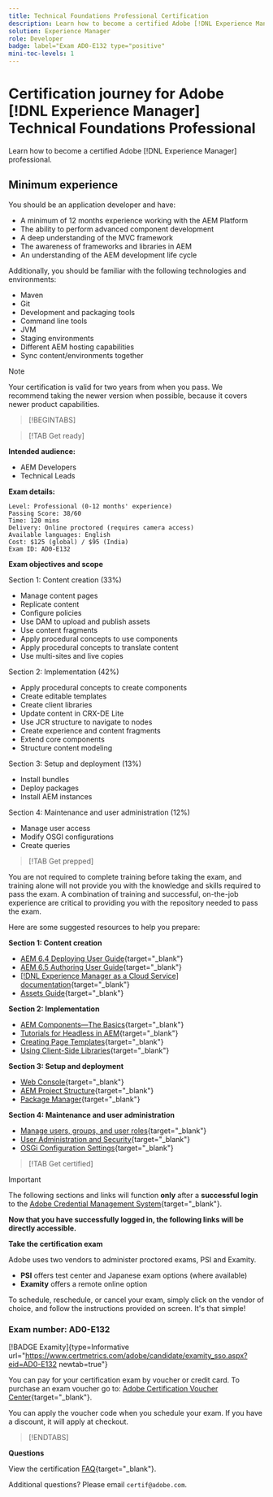 ```yaml
---
title: Technical Foundations Professional Certification 
description: Learn how to become a certified Adobe [!DNL Experience Manager] Professional.
solution: Experience Manager
role: Developer
badge: label="Exam AD0-E132 type="positive"
mini-toc-levels: 1
---
```

# Certification journey for Adobe [!DNL Experience Manager] Technical Foundations Professional

Learn how to become a certified Adobe [!DNL Experience Manager] professional.

## Minimum experience

You should be an application developer and have:

* A minimum of 12 months experience working with the AEM Platform
* The ability to perform advanced component development
* A deep understanding of the MVC framework
* The awareness of frameworks and libraries in AEM
* An understanding of the AEM development life cycle
 
 Additionally, you should be familiar with the following technologies and environments:

* Maven
* Git
* Development and packaging tools
* Command line tools
* JVM
* Staging environments
* Different AEM hosting capabilities
* Sync content/environments together

>[!NOTE]
>
>Your certification is valid for two years from when you pass. We recommend taking the newer version when possible, because it covers newer product capabilities.

>[!BEGINTABS]

>[!TAB Get ready]

**Intended audience:**

* AEM Developers
* Technical Leads

**Exam details:**

```
Level: Professional (0-12 months' experience)
Passing Score: 38/60
Time: 120 mins
Delivery: Online proctored (requires camera access)
Available languages: English
Cost: $125 (global) / $95 (India)
Exam ID: AD0-E132

```

**Exam objectives and scope**

Section 1: Content creation (33%)

* Manage content pages
* Replicate content
* Configure policies
* Use DAM to upload and publish assets
* Use content fragments
* Apply procedural concepts to use components
* Apply procedural concepts to translate content
* Use multi-sites and live copies

Section 2: Implementation (42%)

* Apply procedural concepts to create components
* Create editable templates
* Create client libraries
* Update content in CRX-DE Lite
* Use JCR structure to navigate to nodes
* Create experience and content fragments
* Extend core components
* Structure content modeling

Section 3: Setup and deployment (13%)

* Install bundles
* Deploy packages
* Install AEM instances

Section 4: Maintenance and user administration (12%)

* Manage user access
* Modify OSGI configurations
* Create queries

>[!TAB Get prepped]

You are not required to complete training before taking the exam, and training alone will not provide you with the knowledge and skills required to pass the exam. A combination of training and successful, on-the-job experience are critical to providing you with the repository needed to pass the exam.

Here are some suggested resources to help you prepare:

**Section 1: Content creation**


* [AEM 6.4 Deploying User Guide](https://experienceleague.adobe.com/docs/experience-manager-64/deploying/home.html?lang=en){target="_blank"} 
* [AEM 6.5 Authoring User Guide](https://experienceleague.adobe.com/docs/experience-manager-65/authoring/home.html?lang=en){target="_blank"} 
* [[!DNL Experience Manager as a Cloud Service] documentation](https://experienceleague.adobe.com/docs/experience-manager-cloud-service/content/home.html?lang=en){target="_blank"} 
* [Assets Guide](https://experienceleague.adobe.com/docs/experience-manager-65/assets/home.html?lang=en){target="_blank"} 

**Section 2: Implementation**

* [AEM Components—The Basics](https://experienceleague.adobe.com/docs/experience-manager-65/developing/components/components-basics.html?lang=en){target="_blank"}
* [Tutorials for Headless in AEM](https://experienceleague.adobe.com/docs/experience-manager-learn/getting-started-with-aem-headless/overview.html?lang=en){target="_blank"}
* [Creating Page Templates](https://experienceleague.adobe.com/docs/experience-manager-65/authoring/siteandpage/templates.html?lang=en#creating-and-managing-templates){target="_blank"}
* [Using Client-Side Libraries](https://experienceleague.adobe.com/docs/experience-manager-65/developing/introduction/clientlibs.html?lang=en){target="_blank"}

**Section 3: Setup and deployment**

* [Web Console](https://experienceleague.adobe.com/docs/experience-manager-65/deploying/configuring/web-console.html?lang=en){target="_blank"}
* [AEM Project Structure](https://experienceleague.adobe.com/docs/experience-manager-cloud-service/content/implementing/developing/aem-project-content-package-structure.html?lang=en#embedding-3rd-party-packages){target="_blank"}
* [Package Manager](https://experienceleague.adobe.com/docs/experience-manager-65/administering/contentmanagement/package-manager.html?lang=en#what-are-packages){target="_blank"}

**Section 4: Maintenance and user administration**

* [Manage users, groups, and user roles](https://experienceleague.adobe.com/docs/experience-manager-brand-portal/using/admin-tools/brand-portal-adding-users.html?lang=en#add-a-user){target="_blank"}
* [User Administration and Security](https://experienceleague.adobe.com/docs/experience-manager-65/administering/security/security.html?lang=en){target="_blank"}
* [OSGi Configuration Settings](https://experienceleague.adobe.com/docs/experience-manager-65/deploying/configuring/osgi-configuration-settings.html?lang=en){target="_blank"}

>[!TAB Get certified]

>[!IMPORTANT]
>
>The following sections and links will function **only**  after a **successful login** to the [Adobe Credential Management System](http://www.certmetrics.com/adobe){target="_blank"}. 

**Now that you have successfully logged in, the following links will be directly accessible.**

**Take the certification exam**

Adobe uses two vendors to administer proctored exams, PSI and Examity. 

* **PSI** offers test center and Japanese exam options (where available) 
* **Examity** offers a remote online option

To schedule, reschedule, or cancel your exam, simply click on the vendor of choice, and follow the instructions provided on screen. It's that simple!

### Exam number: AD0-E132

[!BADGE Examity]{type=Informative url="https://www.certmetrics.com/adobe/candidate/examity_sso.aspx?eid=AD0-E132 newtab=true"}

You can pay for your certification exam by voucher or credit card. To purchase an exam voucher go to: [Adobe Certification Voucher Center](https://market.xvoucher.com/adobe/global){target="_blank"}. 

You can apply the voucher code when you schedule your exam. If you have a discount, it will apply at checkout.

>[!ENDTABS]

**Questions**

View the certification [FAQ](https://experienceleague.corp.adobe.com/docs/certification/certification/faq.html?lang=en){target="_blank"}.

Additional questions? Please email `certif@adobe.com`.
